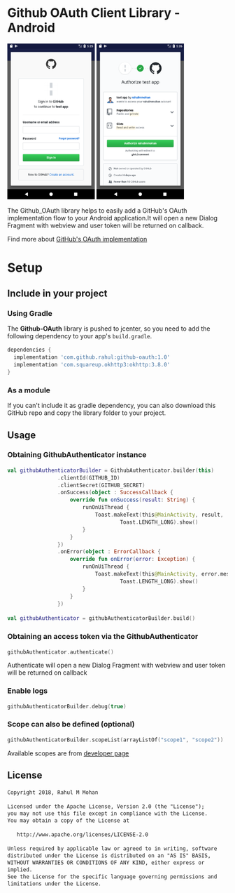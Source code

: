 # Github OAuth Client Library - Android
<img src="https://github.com/rahulmmohan/Github_OAuth/blob/master/screenshots/login.png" width=200px/>                               <img src="https://github.com/rahulmmohan/Github_OAuth/blob/master/screenshots/authorize.png" width=200px/> 

The Github_OAuth library helps to easily add a GitHub's OAuth implementation flow to your Android application.It will open a new Dialog Fragment with webview and user token will be returned on callback.

Find more about [GitHub's OAuth implementation](https://developer.github.com/v3/guides/basics-of-authentication/#registering-your-app)

# Setup
## Include in your project

### Using Gradle
The **Github-OAuth** library is pushed to jcenter, so you need to add the following dependency to your app's `build.gradle`.

```gradle
dependencies {
  implementation 'com.github.rahul:github-oauth:1.0'
  implementation 'com.squareup.okhttp3:okhttp:3.8.0'
}
```

### As a module
If you can't include it as gradle dependency, you can also download this GitHub repo and copy the library folder to your project.


## Usage
### Obtaining GithubAuthenticator instance
```kotlin
val githubAuthenticatorBuilder = GithubAuthenticator.builder(this)
                .clientId(GITHUB_ID)
                .clientSecret(GITHUB_SECRET)
                .onSuccess(object : SuccessCallback {
                    override fun onSuccess(result: String) {
                        runOnUiThread {
                            Toast.makeText(this@MainActivity, result,
                                    Toast.LENGTH_LONG).show()
                        }
                    }
                })
                .onError(object : ErrorCallback {
                    override fun onError(error: Exception) {
                        runOnUiThread {
                            Toast.makeText(this@MainActivity, error.message,
                                    Toast.LENGTH_LONG).show()
                        }
                    }
                })
                
val githubAuthenticator = githubAuthenticatorBuilder.build()
```

### Obtaining an access token via the GithubAuthenticator
```kotlin
githubAuthenticator.authenticate()
```
Authenticate will open a new Dialog Fragment with webview and user token will be returned on callback

### Enable logs
```kotlin
githubAuthenticatorBuilder.debug(true)
```
### Scope can also be defined (optional)
```kotlin
githubAuthenticatorBuilder.scopeList(arrayListOf("scope1", "scope2"))
```
Available scopes are from [developer page](https://developer.github.com/apps/building-oauth-apps/scopes-for-oauth-apps/#available-scopes)

## License

    Copyright 2018, Rahul M Mohan

    Licensed under the Apache License, Version 2.0 (the "License");
    you may not use this file except in compliance with the License.
    You may obtain a copy of the License at

       http://www.apache.org/licenses/LICENSE-2.0

    Unless required by applicable law or agreed to in writing, software
    distributed under the License is distributed on an "AS IS" BASIS,
    WITHOUT WARRANTIES OR CONDITIONS OF ANY KIND, either express or implied.
    See the License for the specific language governing permissions and
    limitations under the License.
